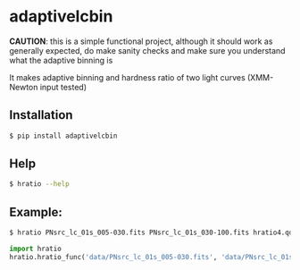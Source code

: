 # adaptivelcbin

__CAUTION__: this is a simple functional project, although it should work as generally expected, do make sanity checks 
and make sure you understand what the adaptive binning is 

It makes adaptive binning and hardness ratio of two light curves (XMM-Newton input tested)

## Installation
```bash
$ pip install adaptivelcbin
```
## Help
```bash
$ hratio --help
```

## Example:
```bash
$ hratio PNsrc_lc_01s_005-030.fits PNsrc_lc_01s_030-100.fits hratio4.qdp 15.0 --flag_rebin=4
```

```python
import hratio
hratio.hratio_func('data/PNsrc_lc_01s_005-030.fits', 'data/PNsrc_lc_01s_030-100.fits', 'test1.qdp', 15.0)
```